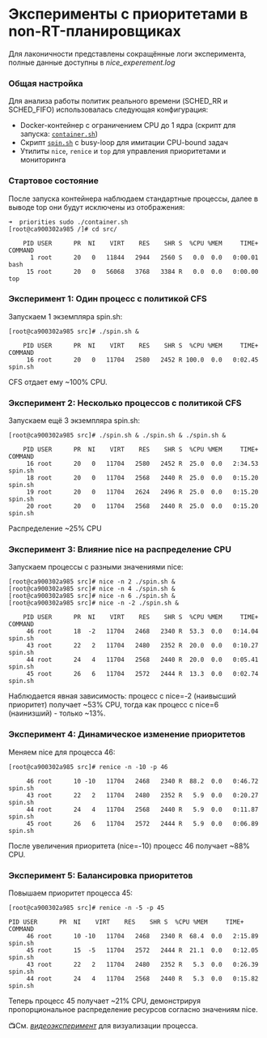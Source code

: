 # Эксперименты с приоритетами в non-RT-планировщиках

Для лаконичности представлены сокращённые логи эксперимента, полные данные доступны в *nice_experement.log*

### Общая настройка
Для анализа работы политик реального времени (SCHED_RR и SCHED_FIFO) использовалась следующая конфигурация:
- Docker-контейнер с ограничением CPU до 1 ядра (скрипт для запуска: [`container.sh`](./container.sh))
- Скрипт [`spin.sh`](./spin.sh) с busy-loop для имитации CPU-bound задач
- Утилиты `nice`, `renice` и `top` для управления приоритетами и мониторинга

### Стартовое состояние
После запуска контейнера наблюдаем стандартные процессы, далее в выводе top они будут исключены из отображения:
```
➜  priorities sudo ./container.sh
[root@ca900302a985 /]# cd src/

    PID USER      PR  NI    VIRT    RES    SHR S  %CPU %MEM     TIME+ COMMAND
      1 root      20   0   11844   2944   2560 S   0.0  0.0   0:00.01 bash
     15 root      20   0   56068   3768   3384 R   0.0  0.0   0:00.00 top
``` 

### Эксперимент 1: Один процесс с политикой CFS
Запускаем 1 экземпляра spin.sh:
``` 
[root@ca900302a985 src]# ./spin.sh &

    PID USER      PR  NI    VIRT    RES    SHR S  %CPU %MEM     TIME+ COMMAND
     16 root      20   0   11704   2580   2452 R 100.0  0.0   0:02.45 spin.sh
```
CFS отдает ему ~100% CPU.

### Эксперимент 2: Несколько процессов с политикой CFS
Запускаем ещё 3 экземпляра spin.sh:
```
[root@ca900302a985 src]# ./spin.sh & ./spin.sh & ./spin.sh &

    PID USER      PR  NI    VIRT    RES    SHR S  %CPU %MEM     TIME+ COMMAND
     16 root      20   0   11704   2580   2452 R  25.0  0.0   2:34.53 spin.sh
     18 root      20   0   11704   2568   2440 R  25.0  0.0   0:15.20 spin.sh
     19 root      20   0   11704   2624   2496 R  25.0  0.0   0:15.20 spin.sh
     20 root      20   0   11704   2568   2440 R  25.0  0.0   0:15.20 spin.sh
```
Распределение ~25% CPU

### Эксперимент 3: Влияние nice на распределение CPU
Запускаем процессы с разными значениями nice:
```
[root@ca900302a985 src]# nice -n 2 ./spin.sh &
[root@ca900302a985 src]# nice -n 4 ./spin.sh &
[root@ca900302a985 src]# nice -n 6 ./spin.sh &
[root@ca900302a985 src]# nice -n -2 ./spin.sh &

    PID USER      PR  NI    VIRT    RES    SHR S  %CPU %MEM     TIME+ COMMAND
     46 root      18  -2   11704   2468   2340 R  53.3  0.0   0:14.04 spin.sh
     43 root      22   2   11704   2480   2352 R  20.0  0.0   0:10.27 spin.sh
     44 root      24   4   11704   2568   2440 R  20.0  0.0   0:05.41 spin.sh
     45 root      26   6   11704   2572   2444 R  13.3  0.0   0:02.74 spin.sh
```
Наблюдается явная зависимость: процесс с nice=-2 (наивысший приоритет) получает ~53% CPU, тогда как процесс с nice=6 (наинизший) - только ~13%.

### Эксперимент 4: Динамическое изменение приоритетов
Меняем nice для процесса 46:
```
[root@ca900302a985 src]# renice -n -10 -p 46

     46 root      10 -10   11704   2468   2340 R  88.2  0.0   0:46.72 spin.sh
     43 root      22   2   11704   2480   2352 R   5.9  0.0   0:20.27 spin.sh
     44 root      24   4   11704   2568   2440 R   5.9  0.0   0:11.87 spin.sh
     45 root      26   6   11704   2572   2444 R   5.9  0.0   0:06.89 spin.sh
```
После увеличения приоритета (nice=-10) процесс 46 получает ~88% CPU.

### Эксперимент 5: Балансировка приоритетов
Повышаем приоритет процесса 45:
```
[root@ca900302a985 src]# renice -n -5 -p 45

PID USER      PR  NI    VIRT    RES    SHR S  %CPU %MEM     TIME+ COMMAND
     46 root      10 -10   11704   2468   2340 R  68.4  0.0   2:15.89 spin.sh
     45 root      15  -5   11704   2572   2444 R  21.1  0.0   0:12.05 spin.sh
     43 root      22   2   11704   2480   2352 R   5.3  0.0   0:26.39 spin.sh
     44 root      24   4   11704   2568   2440 R   5.3  0.0   0:15.82 spin.sh
```
Теперь процесс 45 получает ~21% CPU, демонстрируя пропорциональное распределение ресурсов согласно значениям nice.

📺См. [*видеоэксперимент*](https://www.youtube.com/watch?v=II2M3rqgCQA) для визуализации процесса.